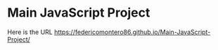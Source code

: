 # Main JavaScript Project
Here is the URL https://federicomontero86.github.io/Main-JavaScript-Project/
